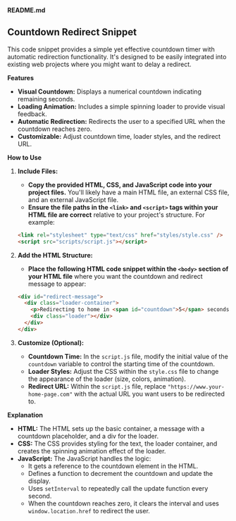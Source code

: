 **README.md**

## Countdown Redirect Snippet

This code snippet provides a simple yet effective countdown timer with automatic redirection functionality. It's designed to be easily integrated into existing web projects where you might want to delay a redirect.

**Features**

- **Visual Countdown:** Displays a numerical countdown indicating remaining seconds.
- **Loading Animation:** Includes a simple spinning loader to provide visual feedback.
- **Automatic Redirection:** Redirects the user to a specified URL when the countdown reaches zero.
- **Customizable:** Adjust countdown time, loader styles, and the redirect URL.

**How to Use**

1. **Include Files:**

   - **Copy the provided HTML, CSS, and JavaScript code into your project files.** You'll likely have a main HTML file, an external CSS file, and an external JavaScript file.
   - **Ensure the file paths in the `<link>` and `<script>` tags within your HTML file are correct** relative to your project's structure. For example:

   ```html
   <link rel="stylesheet" type="text/css" href="styles/style.css" />
   <script src="scripts/script.js"></script>
   ```

2. **Add the HTML Structure:**

   - **Place the following HTML code snippet within the `<body>` section of your HTML file** where you want the countdown and redirect message to appear:

   ```html
   <div id="redirect-message">
     <div class="loader-container">
       <p>Redirecting to home in <span id="countdown">5</span> seconds...</p>
       <div class="loader"></div>
     </div>
   </div>
   ```

3. **Customize (Optional):**

   - **Countdown Time:** In the `script.js` file, modify the initial value of the `countdown` variable to control the starting time of the countdown.
   - **Loader Styles:** Adjust the CSS within the `style.css` file to change the appearance of the loader (size, colors, animation).
   - **Redirect URL:** Within the `script.js` file, replace `"https://www.your-home-page.com"` with the actual URL you want users to be redirected to.

**Explanation**

- **HTML:** The HTML sets up the basic container, a message with a countdown placeholder, and a div for the loader.
- **CSS:** The CSS provides styling for the text, the loader container, and creates the spinning animation effect of the loader.
- **JavaScript:** The JavaScript handles the logic:
  - It gets a reference to the countdown element in the HTML.
  - Defines a function to decrement the countdown and update the display.
  - Uses `setInterval` to repeatedly call the update function every second.
  - When the countdown reaches zero, it clears the interval and uses `window.location.href` to redirect the user.
